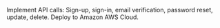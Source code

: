 Implement API calls: Sign-up, sign-in, email verification, password reset, update, delete. 
Deploy to Amazon AWS Cloud.
